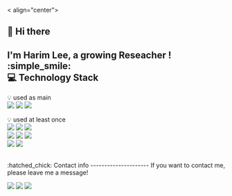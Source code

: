 
<
align="center">
<!-- [![Anurag's github stats](https://github-readme-stats.vercel.app/api?username=nueob)](https://github.com/anuraghazra/github-readme-stats) -->

:wave: Hi there
---------------------
I'm Harim Lee, a growing Reseacher ! :simple_smile:
<br>
:computer: Technology Stack
---------------------
:bulb: used as main <br>
<img src="https://img.shields.io/badge/python-3776AB?style=fflat-square&logo=python&logoColor=white"> 
<img src="https://img.shields.io/badge/pytorch-red?style=flat-square&logo=pytorch&logoColor=white">
<img src="https://img.shields.io/badge/tensorflow-orange?style=flat-square&logo=tensorflow&logoColor=white">
 

:bulb: used at least once <br>
<img src="https://img.shields.io/badge/java-007396?style=flat-square&logo=java&logoColor=white"> 
<img src="https://img.shields.io/badge/c++-00599C?style=flat-square&logo=c%2B%2B&logoColor=white">
<img src="https://img.shields.io/badge/c-blue?style=flat-square&logo=c%2B%2B&logoColor=white">
<br>
<img src="https://img.shields.io/badge/oracle-F80000?style=flat-square&logo=oracle&logoColor=white"> 
<img src="https://img.shields.io/badge/mysql-4479A1?style=flat-square&logo=mysql&logoColor=white"> 
<img src="https://img.shields.io/badge/firebase-FFCA28?style=flat-square&logo=firebase&logoColor=white">
<br>
<img src="https://img.shields.io/badge/html5-E34F26?style=flat-square&logo=html5&logoColor=white"> 
<img src="https://img.shields.io/badge/linux-FCC624?style=flat-square&logo=linux&logoColor=black">  
<!-- <img src="https://img.shields.io/badge/VSCODE-blue?style=flat-square&logo=Visual Studio Code&logoColor=white"/></a>
-->
<br>
:hatched_chick: Contact info  
---------------------
If you want to contact me, please leave me a message!

<p>
  <a href="https://github.com/hrimlee/" target="_blank"><img src="https://img.shields.io/badge/hrimlee-181717?style=flat-square&logo=GitHub&logoColor=white"/></a>
  <a href="mailto:darkduke882@gmail.com" target="_blank"><img src="https://img.shields.io/badge/darkduke882@gmail.com-blueviolet?style=flat-square&logo=Gmail&logoColor=white"/></a>
    <a href="mailto:hrimlee@hanyang.ac.kr" target="_blank"><img src="https://img.shields.io/badge/hrimlee@hanyang.ac.kr-blueviolet?style=flat-square&logo=Gmail&logoColor=white"/></a>
</p>

</div>

<!--
**hrimlee/hrimlee** is a ✨ _special_ ✨ repository because its `README.md` (this file) appears on your GitHub profile.

Here are some ideas to get you started:

- 🔭 I’m currently working on ...
- 🌱 I’m currently learning ...
- 👯 I’m looking to collaborate on ...
- 🤔 I’m looking for help with ...
- 💬 Ask me about ...
- 📫 How to reach me: ...
- 😄 Pronouns: ...
- ⚡ Fun fact: ...
-->
